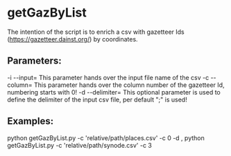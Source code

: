 # getGazByList

The intention of the script is to enrich a csv with gazetteer Ids
(https://gazetteer.dainst.org/) by coordinates.

## Parameters:
-i --input= This parameter hands over the input file name of the csv
-c --column= This parameter hands over the column number of the gazetteer Id,
 numbering starts with 0!
-d --delimiter= This optional parameter is used to define the delimiter of
 the input csv file, per default ";" is used!

## Examples:

python getGazByList.py -c 'relative/path/places.csv' -c 0 -d ,
python getGazByList.py -c 'relative/path/synode.csv' -c 3
